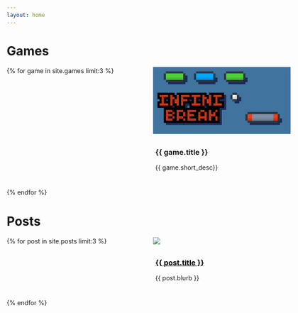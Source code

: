 ```yaml
---
layout: home
---
```

<style>
    .game-list {
        list-style-type: none;
        margin: 0;
        padding:0;
        display: grid;
        width:100%;
        grid-template-columns: 310px 310px;
        gap: 20px;
        margin-bottom: 40px;
    }
    .game-list li {
        width: 310px;
        height: 100%;
    }
    .game-list a {
        cursor: pointer;
        color: black;
        width: 310px;
        overflow: hidden;
        display: block;
    }

    .game-list a img {
        transform: scale(1);
        transition: transform .5s ease;
    }

    .game-list a:hover img {
        transform: scale(1.04);
    }

    .game-list li div {
        padding: 5px;
    }
</style>

<h1>Games</h1>
<ul class="game-list">
{% for game in site.games limit:3 %}
    <li>
        <a href="{{ game.url }}">
            <img src="/assets/infinibreak/cover_image.png" alt="{{ game.title }}"/>
        </a>
        <div>
            <h3>{{ game.title }}</h3>
            <p>{{ game.short_desc}}</p>
        </div>
    </li>
{% endfor %}
</ul>


<h1>Posts</h1>
<ul class="game-list">
{% for post in site.posts limit:3 %}
    <li>
        <a href="{{ post.url }}"><img src="{{ post.og_image }}" /></a>
        <div>
            <h3><a href="{{ post.url }}">{{ post.title }}</a></h3>
            <p>{{ post.blurb }}</p>
        </div>
    </li>
{% endfor %}
</ul>